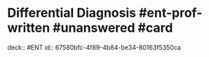 # Differential Diagnosis #ent-prof-written #unanswered #card
deck:: #ENT
id:: 67580bfc-4f89-4b84-be34-80163f5350ca